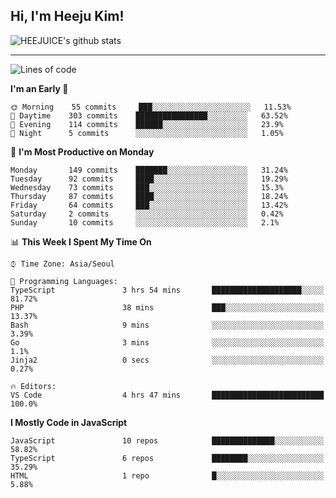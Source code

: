 ## Hi, I'm Heeju Kim!

![HEEJUICE's github stats](https://github-readme-stats.vercel.app/api?username=HEEJUICE&show_icons=true)

---
<!--START_SECTION:waka-->
![Lines of code](https://img.shields.io/badge/From%20Hello%20World%20I%27ve%20Written-21.4%20million%20lines%20of%20code-blue)

**I'm an Early 🐤** 

```text
🌞 Morning    55 commits     ███░░░░░░░░░░░░░░░░░░░░░░   11.53% 
🌆 Daytime    303 commits    ████████████████░░░░░░░░░   63.52% 
🌃 Evening    114 commits    ██████░░░░░░░░░░░░░░░░░░░   23.9% 
🌙 Night      5 commits      ░░░░░░░░░░░░░░░░░░░░░░░░░   1.05%

```
📅 **I'm Most Productive on Monday** 

```text
Monday       149 commits    ███████░░░░░░░░░░░░░░░░░░   31.24% 
Tuesday      92 commits     ████░░░░░░░░░░░░░░░░░░░░░   19.29% 
Wednesday    73 commits     ███░░░░░░░░░░░░░░░░░░░░░░   15.3% 
Thursday     87 commits     ████░░░░░░░░░░░░░░░░░░░░░   18.24% 
Friday       64 commits     ███░░░░░░░░░░░░░░░░░░░░░░   13.42% 
Saturday     2 commits      ░░░░░░░░░░░░░░░░░░░░░░░░░   0.42% 
Sunday       10 commits     ░░░░░░░░░░░░░░░░░░░░░░░░░   2.1%

```


📊 **This Week I Spent My Time On** 

```text
⌚︎ Time Zone: Asia/Seoul

💬 Programming Languages: 
TypeScript               3 hrs 54 mins       ████████████████████░░░░░   81.72% 
PHP                      38 mins             ███░░░░░░░░░░░░░░░░░░░░░░   13.37% 
Bash                     9 mins              ░░░░░░░░░░░░░░░░░░░░░░░░░   3.39% 
Go                       3 mins              ░░░░░░░░░░░░░░░░░░░░░░░░░   1.1% 
Jinja2                   0 secs              ░░░░░░░░░░░░░░░░░░░░░░░░░   0.27%

🔥 Editors: 
VS Code                  4 hrs 47 mins       █████████████████████████   100.0%

```

**I Mostly Code in JavaScript** 

```text
JavaScript               10 repos            ██████████████░░░░░░░░░░░   58.82% 
TypeScript               6 repos             ████████░░░░░░░░░░░░░░░░░   35.29% 
HTML                     1 repo              █░░░░░░░░░░░░░░░░░░░░░░░░   5.88%

```



<!--END_SECTION:waka-->
